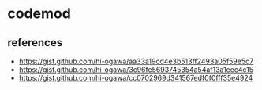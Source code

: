 # codemod

## references

- https://gist.github.com/hi-ogawa/aa33a19cd4e3b513ff2493a05f59e5c7
- https://gist.github.com/hi-ogawa/3c96fe5693745354a54af13a1eec4c15
- https://gist.github.com/hi-ogawa/cc0702969d341567edf0f0fff35e4924
